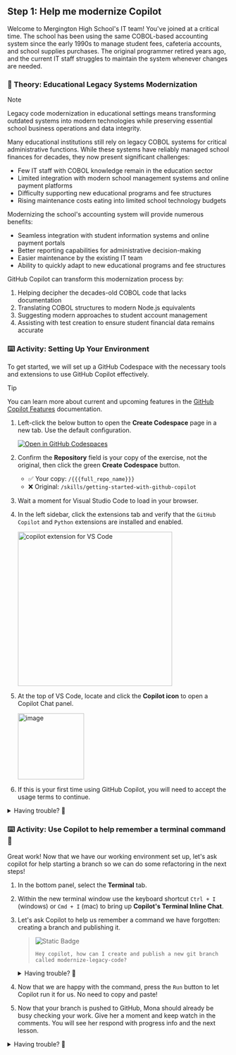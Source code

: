 ## Step 1: Help me modernize Copilot

Welcome to Mergington High School's IT team! You've joined at a critical time. The school has been using the same COBOL-based accounting system since the early 1990s to manage student fees, cafeteria accounts, and school supplies purchases. The original programmer retired years ago, and the current IT staff struggles to maintain the system whenever changes are needed.

### 📖 Theory: Educational Legacy Systems Modernization

> [!NOTE]
> Legacy code modernization in educational settings means transforming outdated systems into modern technologies while preserving essential school business operations and data integrity.

Many educational institutions still rely on legacy COBOL systems for critical administrative functions. While these systems have reliably managed school finances for decades, they now present significant challenges:

- Few IT staff with COBOL knowledge remain in the education sector
- Limited integration with modern school management systems and online payment platforms
- Difficulty supporting new educational programs and fee structures
- Rising maintenance costs eating into limited school technology budgets

Modernizing the school's accounting system will provide numerous benefits:

- Seamless integration with student information systems and online payment portals
- Better reporting capabilities for administrative decision-making
- Easier maintenance by the existing IT team
- Ability to quickly adapt to new educational programs and fee structures

GitHub Copilot can transform this modernization process by:

1. Helping decipher the decades-old COBOL code that lacks documentation
1. Translating COBOL structures to modern Node.js equivalents
1. Suggesting modern approaches to student account management
1. Assisting with test creation to ensure student financial data remains accurate

### ⌨️ Activity: Setting Up Your Environment

To get started, we will set up a GitHub Codespace with the necessary tools and extensions to use GitHub Copilot effectively.

> [!TIP]
> You can learn more about current and upcoming features in the [GitHub Copilot Features](https://docs.github.com/en/copilot/about-github-copilot/github-copilot-features) documentation.

1. Left-click the below button to open the **Create Codespace** page in a new tab. Use the default configuration.

   [![Open in GitHub Codespaces](https://github.com/codespaces/badge.svg)](https://codespaces.new/{{full_repo_name}}?quickstart=1)

1. Confirm the **Repository** field is your copy of the exercise, not the original, then click the green **Create Codespace** button.

   - ✅ Your copy: `/{{{full_repo_name}}}`
   - ❌ Original: `/skills/getting-started-with-github-copilot`

1. Wait a moment for Visual Studio Code to load in your browser.

1. In the left sidebar, click the extensions tab and verify that the `GitHub Copilot` and `Python` extensions are installed and enabled.

   <img width="350" alt="copilot extension for VS Code" src="https://github.com/user-attachments/assets/ef1ef984-17fc-4b20-a9a6-65a866def468" />

1. At the top of VS Code, locate and click the **Copilot icon** to open a Copilot Chat panel.

   <img width="150" alt="image" src="https://github.com/user-attachments/assets/5e64db46-95cb-415d-badc-b6b8677f10c1" />

1. If this is your first time using GitHub Copilot, you will need to accept the usage terms to continue.

<details>
<summary>Having trouble? 🤷</summary><br/>

- If you don't see the Copilot icon, make sure you have the GitHub Copilot extension installed and enabled.
- If you don't see the Copilot chat panel or have other issues with it, try reloading the codespace with `Ctrl + Shift + P` (Windows) or `Cmd + Shift + P` (Mac) and selecting **Developer: Reload Window**.

</details>

### :keyboard: Activity: Use Copilot to help remember a terminal command 🙋

Great work! Now that we have our working environment set up, let's ask copilot for help starting a branch so we can do some refactoring in the next steps!

1. In the bottom panel, select the **Terminal** tab.

1. Within the new terminal window use the keyboard shortcut `Ctrl + I` (windows) or `Cmd + I` (mac) to bring up **Copilot's Terminal Inline Chat**.

1. Let's ask Copilot to help us remember a command we have forgotten: creating a branch and publishing it.

   > ![Static Badge](https://img.shields.io/badge/-Prompt-text?style=social&logo=github%20copilot)
   >
   > ```prompt
   > Hey copilot, how can I create and publish a new git branch called modernize-legacy-code?
   > ```

   <details>
   <summary>Having trouble? 🤷</summary><br/>

   Remember, you are supposed to use **Copilot's Terminal Inline Chat** NOT the Copilot Chat panel.

   The Terminal Inline Chat is specifically designed to help with terminal commands.

   Copilot should respond with a command similar to the one below.

   ```shell
   git checkout -b modernize-legacy-code
   git push -u origin modernize-legacy-code
   ```

   </details>



1. Now that we are happy with the command, press the `Run` button to let Copilot run it for us. No need to copy and paste!

1. Now that your branch is pushed to GitHub, Mona should already be busy checking your work. Give her a moment and keep watch in the comments. You will see her respond with progress info and the next lesson.

<details>
<summary>Having trouble? 🤷</summary><br/>

If you don't get feedback, here are some things to check:

- Make sure you created the branch with the **exact name** `modernize-legacy-code`. No prefixes or suffixes.
- Make sure the branch was indeed pushed to your repository. That will trigger the next step.
- If Copilot doesn't understand your command, try rephrasing it or providing more context.

</details>
